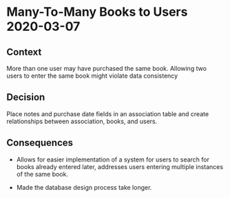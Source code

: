 # Many-To-Many Books to Users 2020-03-07
## Context
More than one user may have purchased the same book. Allowing two users to enter the same book might 
violate data consistency
## Decision
Place notes and purchase date fields in an association table and create relationships between association, 
books, and users.
## Consequences
+ Allows for easier implementation of a system for users to search for books already entered later, addresses
  users entering multiple instances of the same book. 
- Made the database design process take longer.
